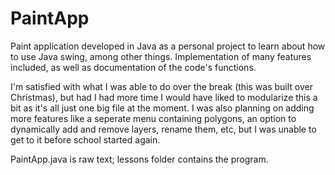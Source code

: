 # PaintApp
Paint application developed in Java as a personal project to learn about how to use Java swing, among other things. Implementation of many features included, as well as documentation of the code's functions.

I'm satisfied with what I was able to do over the break (this was built over Christmas), but had I had more time I would have liked to modularize this a bit as it's all just one big file at the moment. I was also planning on adding more features like a seperate menu containing polygons, an option to dynamically add and remove layers, rename them, etc, but I was unable to get to it before school started again. 

PaintApp.java is raw text; lessons folder contains the program.


